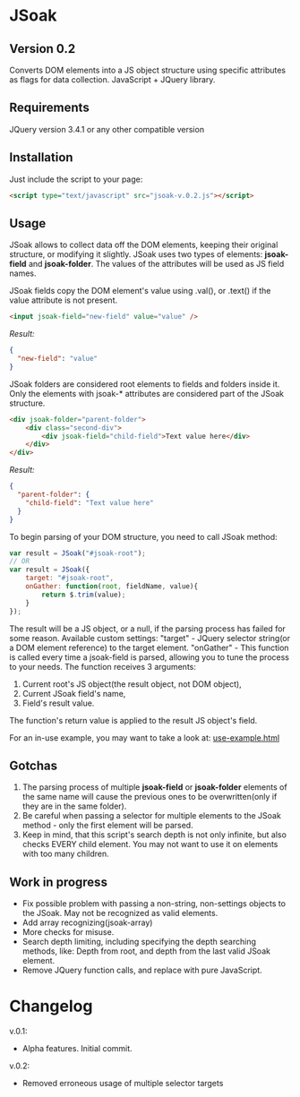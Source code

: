 # JSoak
## Version 0.2
Converts DOM elements into a JS object structure using specific attributes as flags for data collection.
JavaScript + JQuery library.

## Requirements
JQuery version 3.4.1 or any other compatible version

## Installation
Just include the script to your page:
```html
<script type="text/javascript" src="jsoak-v.0.2.js"></script>
```

## Usage
JSoak allows to collect data off the DOM elements, keeping their original structure, or modifying it slightly. JSoak uses two types of elements: **jsoak-field** and **jsoak-folder**. The values of the attributes will be used as JS field names.

JSoak fields copy the DOM element's value using .val(), or .text() if the value attribute is not present.
```html
<input jsoak-field="new-field" value="value" />
```
*Result:*
```json
{
  "new-field": "value"
}
```

JSoak folders are considered root elements to fields and folders inside it. Only the elements with jsoak-* attributes are considered part of the JSoak structure.
```html
<div jsoak-folder="parent-folder">
    <div class="second-div">
        <div jsoak-field="child-field">Text value here</div>
    </div>
</div>
```
*Result:*
```json
{
  "parent-folder": {
    "child-field": "Text value here"
  }
}
```

To begin parsing of your DOM structure, you need to call JSoak method:
```js
var result = JSoak("#jsoak-root");
// OR
var result = JSoak({
    target: "#jsoak-root",
    onGather: function(root, fieldName, value){
        return $.trim(value);
    }
});
```
The result will be a JS object, or a null, if the parsing process has failed for some reason. 
Available custom settings:
"target" - JQuery selector string(or a DOM element reference) to the target element.
"onGather" - This function is called every time a jsoak-field is parsed, allowing you to tune the process to your needs. The function receives 3 arguments: 
1. Current root's JS object(the result object, not DOM object), 
2. Current JSoak field's name, 
3. Field's result value.

The function's return value is applied to the result JS object's field.


For an in-use example, you may want to take a look at:
[use-example.html](https://github.com/Htresnal/JSoak/blob/master/use-example.html)

## Gotchas
1. The parsing process of multiple **jsoak-field** or **jsoak-folder** elements of the same name will cause the previous ones to be overwritten(only if they are in the same folder).
2. Be careful when passing a selector for multiple elements to the JSoak method - only the first element will be parsed.
3. Keep in mind, that this script's search depth is not only infinite, but also checks EVERY child element. You may not want to use it on elements with too many children. 


## Work in progress
- Fix possible problem with passing a non-string, non-settings objects to the JSoak. May not be recognized as valid elements.
- Add array recognizing(jsoak-array)
- More checks for misuse.
- Search depth limiting, including specifying the depth searching methods, like: Depth from root, and depth from the last valid JSoak element.
- Remove JQuery function calls, and replace with pure JavaScript.

# Changelog
v.0.1:
- Alpha features. Initial commit.

v.0.2:
- Removed erroneous usage of multiple selector targets